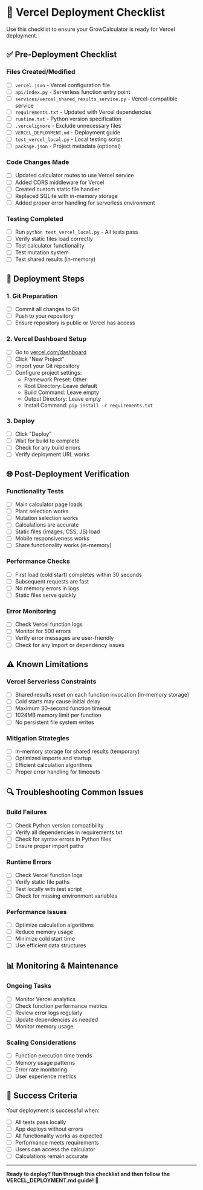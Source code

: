 # 🚀 Vercel Deployment Checklist

Use this checklist to ensure your GrowCalculator is ready for Vercel deployment.

## ✅ **Pre-Deployment Checklist**

### **Files Created/Modified**
- [ ] `vercel.json` - Vercel configuration file
- [ ] `api/index.py` - Serverless function entry point
- [ ] `services/vercel_shared_results_service.py` - Vercel-compatible service
- [ ] `requirements.txt` - Updated with Vercel dependencies
- [ ] `runtime.txt` - Python version specification
- [ ] `.vercelignore` - Exclude unnecessary files
- [ ] `VERCEL_DEPLOYMENT.md` - Deployment guide
- [ ] `test_vercel_local.py` - Local testing script
- [ ] `package.json` - Project metadata (optional)

### **Code Changes Made**
- [ ] Updated calculator routes to use Vercel service
- [ ] Added CORS middleware for Vercel
- [ ] Created custom static file handler
- [ ] Replaced SQLite with in-memory storage
- [ ] Added proper error handling for serverless environment

### **Testing Completed**
- [ ] Run `python test_vercel_local.py` - All tests pass
- [ ] Verify static files load correctly
- [ ] Test calculator functionality
- [ ] Test mutation system
- [ ] Test shared results (in-memory)

## 🔧 **Deployment Steps**

### **1. Git Preparation**
- [ ] Commit all changes to Git
- [ ] Push to your repository
- [ ] Ensure repository is public or Vercel has access

### **2. Vercel Dashboard Setup**
- [ ] Go to [vercel.com/dashboard](https://vercel.com/dashboard)
- [ ] Click "New Project"
- [ ] Import your Git repository
- [ ] Configure project settings:
  - Framework Preset: Other
  - Root Directory: Leave default
  - Build Command: Leave empty
  - Output Directory: Leave empty
  - Install Command: `pip install -r requirements.txt`

### **3. Deploy**
- [ ] Click "Deploy"
- [ ] Wait for build to complete
- [ ] Check for any build errors
- [ ] Verify deployment URL works

## 🌐 **Post-Deployment Verification**

### **Functionality Tests**
- [ ] Main calculator page loads
- [ ] Plant selection works
- [ ] Mutation selection works
- [ ] Calculations are accurate
- [ ] Static files (images, CSS, JS) load
- [ ] Mobile responsiveness works
- [ ] Share functionality works (in-memory)

### **Performance Checks**
- [ ] First load (cold start) completes within 30 seconds
- [ ] Subsequent requests are fast
- [ ] No memory errors in logs
- [ ] Static files serve quickly

### **Error Monitoring**
- [ ] Check Vercel function logs
- [ ] Monitor for 500 errors
- [ ] Verify error messages are user-friendly
- [ ] Check for any import or dependency issues

## ⚠️ **Known Limitations**

### **Vercel Serverless Constraints**
- [ ] Shared results reset on each function invocation (in-memory storage)
- [ ] Cold starts may cause initial delay
- [ ] Maximum 30-second function timeout
- [ ] 1024MB memory limit per function
- [ ] No persistent file system writes

### **Mitigation Strategies**
- [ ] In-memory storage for shared results (temporary)
- [ ] Optimized imports and startup
- [ ] Efficient calculation algorithms
- [ ] Proper error handling for timeouts

## 🔍 **Troubleshooting Common Issues**

### **Build Failures**
- [ ] Check Python version compatibility
- [ ] Verify all dependencies in requirements.txt
- [ ] Check for syntax errors in Python files
- [ ] Ensure proper import paths

### **Runtime Errors**
- [ ] Check Vercel function logs
- [ ] Verify static file paths
- [ ] Test locally with test script
- [ ] Check for missing environment variables

### **Performance Issues**
- [ ] Optimize calculation algorithms
- [ ] Reduce memory usage
- [ ] Minimize cold start time
- [ ] Use efficient data structures

## 📊 **Monitoring & Maintenance**

### **Ongoing Tasks**
- [ ] Monitor Vercel analytics
- [ ] Check function performance metrics
- [ ] Review error logs regularly
- [ ] Update dependencies as needed
- [ ] Monitor memory usage

### **Scaling Considerations**
- [ ] Function execution time trends
- [ ] Memory usage patterns
- [ ] Error rate monitoring
- [ ] User experience metrics

## 🎯 **Success Criteria**

Your deployment is successful when:
- [ ] All tests pass locally
- [ ] App deploys without errors
- [ ] All functionality works as expected
- [ ] Performance meets requirements
- [ ] Users can access the calculator
- [ ] Calculations remain accurate

---

**Ready to deploy? Run through this checklist and then follow the VERCEL_DEPLOYMENT.md guide! 🚀**
